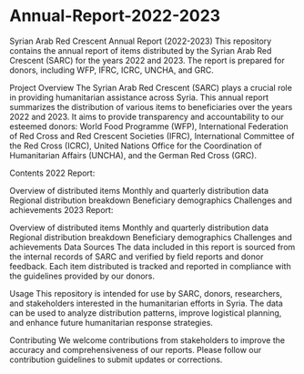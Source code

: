 # Annual-Report-2022-2023

Syrian Arab Red Crescent Annual Report (2022-2023)
This repository contains the annual report of items distributed by the Syrian Arab Red Crescent (SARC) for the years 2022 and 2023. The report is prepared for donors, including WFP, IFRC, ICRC, UNCHA, and GRC.

Project Overview
The Syrian Arab Red Crescent (SARC) plays a crucial role in providing humanitarian assistance across Syria. This annual report summarizes the distribution of various items to beneficiaries over the years 2022 and 2023. It aims to provide transparency and accountability to our esteemed donors: World Food Programme (WFP), International Federation of Red Cross and Red Crescent Societies (IFRC), International Committee of the Red Cross (ICRC), United Nations Office for the Coordination of Humanitarian Affairs (UNCHA), and the German Red Cross (GRC).

Contents
2022 Report:

Overview of distributed items
Monthly and quarterly distribution data
Regional distribution breakdown
Beneficiary demographics
Challenges and achievements
2023 Report:

Overview of distributed items
Monthly and quarterly distribution data
Regional distribution breakdown
Beneficiary demographics
Challenges and achievements
Data Sources
The data included in this report is sourced from the internal records of SARC and verified by field reports and donor feedback. Each item distributed is tracked and reported in compliance with the guidelines provided by our donors.

Usage
This repository is intended for use by SARC, donors, researchers, and stakeholders interested in the humanitarian efforts in Syria. The data can be used to analyze distribution patterns, improve logistical planning, and enhance future humanitarian response strategies.

Contributing
We welcome contributions from stakeholders to improve the accuracy and comprehensiveness of our reports. Please follow our contribution guidelines to submit updates or corrections.
